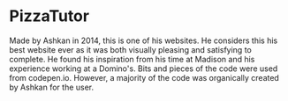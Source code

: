 # PizzaTutor

Made by Ashkan in 2014, this is one of his websites. He considers this his best website ever as it was both visually pleasing and satisfying to complete. He found his inspiration from his time at Madison and his experience working at a Domino's. Bits and pieces of the code were used from codepen.io. However, a majority of the code was organically created by Ashkan for the user.
